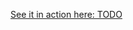[See it in action here: TODO](http://ip-address-tracker123432153425321.s3-website-us-east-1.amazonaws.com/)
